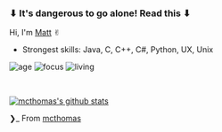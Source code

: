 ### ⬇︎ It's dangerous to go alone! Read this ⬇︎
Hi, I'm [Matt](https://mcthomas.github.io) ✌︎

- Strongest skills: Java, C, C++, C#, Python, UX, Unix 

![age](https://img.shields.io/badge/age-22-darkred)
![focus](https://img.shields.io/badge/focus-software_brightgreen)
![living](https://img.shields.io/badge/living-Madison-blue)

<br />

[![mcthomas's github stats](https://imwnk-github-stats.vercel.app/api?username=mcthomas&show_icons=true&title_color=fff&icon_color=800080&text_color=9f9f9f&bg_color=151515)](https://github.com/mcthomas)


❯_ From [mcthomas](https://github.com/mcthomas)
